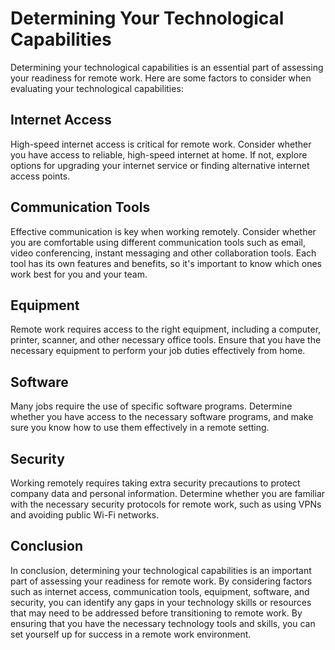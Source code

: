 # Determining Your Technological Capabilities

Determining your technological capabilities is an essential part of assessing your readiness for remote work. Here are some factors to consider when evaluating your technological capabilities:

Internet Access
---------------

High-speed internet access is critical for remote work. Consider whether you have access to reliable, high-speed internet at home. If not, explore options for upgrading your internet service or finding alternative internet access points.

Communication Tools
-------------------

Effective communication is key when working remotely. Consider whether you are comfortable using different communication tools such as email, video conferencing, instant messaging and other collaboration tools. Each tool has its own features and benefits, so it's important to know which ones work best for you and your team.

Equipment
---------

Remote work requires access to the right equipment, including a computer, printer, scanner, and other necessary office tools. Ensure that you have the necessary equipment to perform your job duties effectively from home.

Software
--------

Many jobs require the use of specific software programs. Determine whether you have access to the necessary software programs, and make sure you know how to use them effectively in a remote setting.

Security
--------

Working remotely requires taking extra security precautions to protect company data and personal information. Determine whether you are familiar with the necessary security protocols for remote work, such as using VPNs and avoiding public Wi-Fi networks.

Conclusion
----------

In conclusion, determining your technological capabilities is an important part of assessing your readiness for remote work. By considering factors such as internet access, communication tools, equipment, software, and security, you can identify any gaps in your technology skills or resources that may need to be addressed before transitioning to remote work. By ensuring that you have the necessary technology tools and skills, you can set yourself up for success in a remote work environment.
